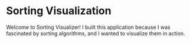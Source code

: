 # Sorting Visualization
Welcome to Sorting Visualizer! I built this application because I was fascinated by sorting algorithms, and I wanted to visualize them in action.

